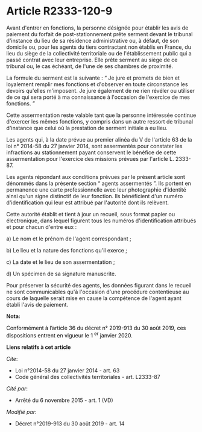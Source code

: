 # Article R2333-120-9

Avant d'entrer en fonctions, la personne désignée pour établir les avis de paiement du forfait de post-stationnement prête
serment devant le tribunal d'instance du lieu de sa résidence administrative ou, à défaut, de son domicile ou, pour les
agents du tiers contractant non établis en France, du lieu du siège de la collectivité territoriale ou de l'établissement
public qui a passé contrat avec leur entreprise. Elle prête serment au siège de ce tribunal ou, le cas échéant, de l'une de
ses chambres de proximité.

La formule du serment est la suivante : “ Je jure et promets de bien et loyalement remplir mes fonctions et d'observer en
toute circonstance les devoirs qu'elles m'imposent. Je jure également de ne rien révéler ou utiliser de ce qui sera porté à
ma connaissance à l'occasion de l'exercice de mes fonctions. ”

Cette assermentation reste valable tant que la personne intéressée continue d'exercer les mêmes fonctions, y compris dans un
autre ressort de tribunal d'instance que celui où la prestation de serment initiale a eu lieu.

Les agents qui, à la date prévue au premier alinéa du V de l'article 63 de la loi n° 2014-58 du 27 janvier 2014, sont
assermentés pour constater les infractions au stationnement payant conservent le bénéfice de cette assermentation pour
l'exercice des missions prévues par l'article L. 2333-87.

Les agents répondant aux conditions prévues par le présent article sont dénommés dans la présente section “ agents
assermentés ”. Ils portent en permanence une carte professionnelle avec leur photographie d'identité ainsi qu'un signe
distinctif de leur fonction. Ils bénéficient d'un numéro d'identification qui leur est attribué par l'autorité dont ils
relèvent.

Cette autorité établit et tient à jour un recueil, sous format papier ou électronique, dans lequel figurent tous les numéros
d'identification attribués et pour chacun d'entre eux :

a) Le nom et le prénom de l'agent correspondant ;

b) Le lieu et la nature des fonctions qu'il exerce ;

c) La date et le lieu de son assermentation ;

d) Un spécimen de sa signature manuscrite.

Pour préserver la sécurité des agents, les données figurant dans le recueil ne sont communicables qu'à l'occasion d'une
procédure contentieuse au cours de laquelle serait mise en cause la compétence de l'agent ayant établi l'avis de paiement.

**Nota:**

<font color="black">Conformément à l’article 36 du décret n° 2019-913 du 30 août 2019, ces dispositions entrent en vigueur le
1
    <sup>er</sup> janvier 2020.</font>

**Liens relatifs à cet article**

_Cite_:

  - Loi n°2014-58 du 27 janvier 2014 - art. 63
  - Code général des collectivités territoriales - art. L2333-87

_Cité par_:

  - Arrêté du 6 novembre 2015 - art. 1 (VD)

_Modifié par_:

  - Décret n°2019-913 du 30 août 2019 - art. 14

